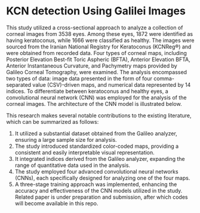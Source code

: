 # KCN detection Using Galilei Images
This study utilized a cross-sectional approach to analyze a collection of corneal images from 3538 eyes. Among these eyes, 1872 were identified as having keratoconus, while 1666 were classified as healthy. The images were sourced from the Iranian National Registry for Keratoconus (KCNReg®) and were obtained from recorded data. Four types of corneal maps, including Posterior Elevation Best-fit Toric Aspheric (BFTA), Anterior Elevation BFTA, Anterior Instantaneous Curvature, and Pachymetry maps provided by Galileo Corneal Tomography, were examined. The analysis encompassed two types of data: image data presented in the form of four comma-separated value (CSV)-driven maps, and numerical data represented by 14 indices. To differentiate between keratoconus and healthy eyes, a convolutional neural network (CNN) was employed for the analysis of the corneal images. The architecture of the CNN model is illustrated below.

This research makes several notable contributions to the existing literature, which can be summarized as follows:
1.	It utilized a substantial dataset obtained from the Galileo analyzer, ensuring a large sample size for analysis.
2.	The study introduced standardized color-coded maps, providing a consistent and easily interpretable visual representation.
3.	It integrated indices derived from the Galileo analyzer, expanding the range of quantitative data used in the analysis.
4.	The study employed four advanced convolutional neural networks (CNNs), each specifically designed for analyzing one of the four maps.
5.	A three-stage training approach was implemented, enhancing the accuracy and effectiveness of the CNN models utilized in the study. 
Related paper is under preparation and submission, after which codes will become available in this repo. 
